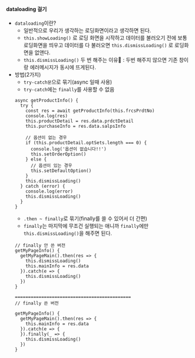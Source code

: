 #### dataloading 걸기
+ `dataloading`이란?
  + 일반적으로 우리가 생각하는 로딩화면이라고 생각하면 된다.
  + `this.showLoading()` 로 로딩 화면을 시작하고 데이터를 불러오기 전에 보통 로딩화면을 띄우고 데이터를 다 불러오면 `this.dismissLoading()` 로 로딩화면을 없앤다.
  + `this.dismissLoading()` 두 번 해주는 이유🧨 : 두번 해주지 않으면 기존 창이랑 에러메시지가 동시에 뜨게된다.
+ 방법(2가지)
  + `try-catch문`으로 묶기(async 일때 사용)
  + `try-catch`에는 `finally`를 사용할 수 없음
  ```node
  async getProductInfo() {
    try {
      const res = await getProductInfo(this.frcsPrdtNo)
      console.log(res)
      this.productDetail = res.data.prdctDetail
      this.purchaseInfo = res.data.salpsInfo

      // 옵션이 없는 경우
      if (this.productDetail.optSets.length === 0) {
        console.log('옵션이 없습니다!!')
        this.setOrderOption()
      } else {
        // 옵션이 있는 경우
        this.setDefaultOption()
      }
      this.dismissLoading()
    } catch (error) {
      console.log(error)
      this.dismissLoading()
    }
  }
  ```
  + `.then ~ finally`로 묶기(finally를 쓸 수 있어서 더 간편)
  + `finally`는 마지막에 무조건 실행되는 애니까 `finally`에만 `this.dismissLoading()`을 해주면 된다.
  ```node
  // finally 안 쓴 버전
  getMyPageInfo() {
    getMyPageMain().then(res => {
      this.dismissLoading()
      this.mainInfo = res.data
    }).catch(e => {
      this.dismissLoading()
    })
  }
  
  ============================================
  // finally 쓴 버전
  
  getMyPageInfo() {
    getMyPageMain().then(res => {
      this.mainInfo = res.data
    }).catch(e => {
    }).finally(_ => {
      this.dismissLoading()
    })
  }
  
  ```

















